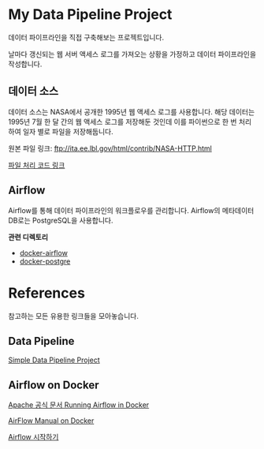 # My Data Pipeline Project
데이터 파이프라인을 직접 구축해보는 프로젝트입니다.

날마다 갱신되는 웹 서버 액세스 로그를 가져오는 상황을 가정하고 데이터 파이프라인을 작성합니다. 

## 데이터 소스
데이터 소스는 NASA에서 공개한 1995년 웹 액세스 로그를 사용합니다.
해당 데이터는 1995년 7월 한 달 간의 웹 액세스 로그를 저장해둔 것인데 이를 파이썬으로 한 번 처리하여 일자 별로 파일을 저장해둡니다.

원본 파일 링크: ftp://ita.ee.lbl.gov/html/contrib/NASA-HTTP.html

[파일 처리 코드 링크](/log_data/separate_files_per_day.ipynb)

## Airflow
Airflow를 통해 데이터 파이프라인의 워크플로우를 관리합니다. Airflow의 메타데이터 DB로는 PostgreSQL을 사용합니다.

**관련 디렉토리**

- [docker-airflow](/docker_airflow/)
- [docker-postgre](/docker_postgre/)

# References
참고하는 모든 유용한 링크들을 모아놓습니다.

## Data Pipeline
[Simple Data Pipeline Project](https://github.com/yansfil/grab-data-world)

## Airflow on Docker
[Apache 공식 문서 Running Airflow in Docker](https://airflow.apache.org/docs/apache-airflow/stable/start/docker.html)

[AirFlow Manual on Docker](https://dorumugs.tistory.com/entry/AirFlow-Manual-on-Docker-stage-install)

[Airflow 시작하기](https://lsjsj92.tistory.com/631)